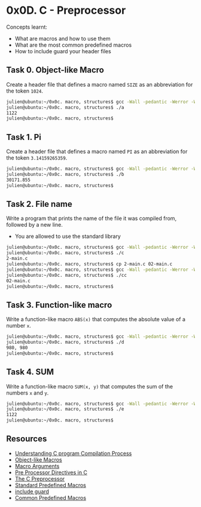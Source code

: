 # 0x0D. C - Preprocessor
Concepts learnt:
- What are macros and how to use them
- What are the most common predefined macros
- How to include guard your header files

## Task 0. Object-like Macro
Create a header file that defines a macro named `SIZE` as an abbreviation for the token `1024`.
```bash
julien@ubuntu:~/0x0c. macro, structures$ gcc -Wall -pedantic -Werror -Wextra -std=gnu89 0-main.c -o a
julien@ubuntu:~/0x0c. macro, structures$ ./a 
1122
julien@ubuntu:~/0x0c. macro, structures$ 
```
## Task 1. Pi
Create a header file that defines a macro named `PI` as an abbreviation for the token `3.14159265359`.
```bash
julien@ubuntu:~/0x0c. macro, structures$ gcc -Wall -pedantic -Werror -Wextra -std=gnu89 1-main.c -o b
julien@ubuntu:~/0x0c. macro, structures$ ./b
30171.855
julien@ubuntu:~/0x0c. macro, structures$ 
```
## Task 2. File name
Write a program that prints the name of the file it was compiled from, followed by a new line.
- You are allowed to use the standard library
```bash
julien@ubuntu:~/0x0c. macro, structures$ gcc -Wall -pedantic -Werror -Wextra -std=gnu89 2-main.c -o c
julien@ubuntu:~/0x0c. macro, structures$ ./c 
2-main.c
julien@ubuntu:~/0x0c. macro, structures$ cp 2-main.c 02-main.c
julien@ubuntu:~/0x0c. macro, structures$ gcc -Wall -pedantic -Werror -Wextra -std=gnu89 02-main.c -o cc
julien@ubuntu:~/0x0c. macro, structures$ ./cc
02-main.c
julien@ubuntu:~/0x0c. macro, structures$ 
```
## Task 3. Function-like macro
Write a function-like macro `ABS(x)` that computes the absolute value of a number `x`.
```bash
julien@ubuntu:~/0x0c. macro, structures$ gcc -Wall -pedantic -Werror -Wextra -std=gnu89 3-main.c -o d
julien@ubuntu:~/0x0c. macro, structures$ ./d 
980, 980
julien@ubuntu:~/0x0c. macro, structures$ 
```
## Task 4. SUM
Write a function-like macro `SUM(x, y)` that computes the sum of the numbers `x` and `y`.
```bash
julien@ubuntu:~/0x0c. macro, structures$ gcc -Wall -pedantic -Werror -Wextra -std=gnu89 4-main.c -o e
julien@ubuntu:~/0x0c. macro, structures$ ./e 
1122
julien@ubuntu:~/0x0c. macro, structures$ 
```


## Resources
- [Understanding C program Compilation Process](https://www.youtube.com/watch?v=eW5he5uFBNM)
- [Object-like Macros](https://gcc.gnu.org/onlinedocs/gcc-5.1.0/cpp/Object-like-Macros.html#Object-like-Macros)
- [Macro Arguments](https://gcc.gnu.org/onlinedocs/gcc-5.1.0/cpp/Macro-Arguments.html#Macro-Arguments)
- [Pre Processor Directives in C](https://www.youtube.com/watch?v=X6HiYbY3Uak)
- [The C Preprocessor](https://www.cprogramming.com/tutorial/cpreprocessor.html)
- [Standard Predefined Macros](https://gcc.gnu.org/onlinedocs/gcc-5.1.0/cpp/Standard-Predefined-Macros.html#Standard-Predefined-Macros)
- [include guard](https://en.wikipedia.org/wiki/Include_guard)
- [Common Predefined Macros](https://gcc.gnu.org/onlinedocs/gcc-5.1.0/cpp/Common-Predefined-Macros.html#Common-Predefined-Macros)